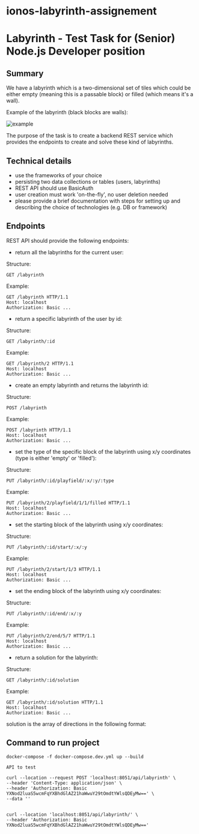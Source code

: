 # ionos-labyrinth-assignement

# Labyrinth - Test Task for (Senior) Node.js Developer position

## Summary

We have a labyrinth which is a two-dimensional set of tiles which could
be either empty (meaning this is a passable block) or filled
(which means it's a wall).

Example of the labyrinth (black blocks are walls):

![example](./example.png)

The purpose of the task is to create a backend REST service which
provides the endpoints to create and solve these kind of labyrinths.

## Technical details

* use the frameworks of your choice
* persisting two data collections or tables (users, labyrinths)
* REST API should use BasicAuth
* user creation must work 'on-the-fly', no user deletion needed
* please provide a brief documentation with steps for setting up and
    describing the choice of technologies (e.g. DB or framework)

## Endpoints

REST API should provide the following endpoints:

* return all the labyrinths for the current user:

Structure:

```
GET /labyrinth
```

Example:

```
GET /labyrinth HTTP/1.1
Host: localhost
Authorization: Basic ...
```

* return a specific labyrinth of the user by id:

Structure:

```
GET /labyrinth/:id
```

Example:

```
GET /labyrinth/2 HTTP/1.1
Host: localhost
Authorization: Basic ...
```

* create an empty labyrinth and returns the labyrinth id:

Structure:

```
POST /labyrinth
```

Example:

```
POST /labyrinth HTTP/1.1
Host: localhost
Authorization: Basic ...
```

* set the type of the specific block of the labyrinth using x/y coordinates
    (type is either 'empty' or 'filled'):

Structure:

```
PUT /labyrinth/:id/playfield/:x/:y/:type
```

Example:

```
PUT /labyrinth/2/playfield/1/1/filled HTTP/1.1
Host: localhost
Authorization: Basic ...
```

* set the starting block of the labyrinth using x/y coordinates:

Structure:

```
PUT /labyrinth/:id/start/:x/:y
```

Example:

```
PUT /labyrinth/2/start/1/3 HTTP/1.1
Host: localhost
Authorization: Basic ...
```

* set the ending block of the labyrinth using x/y coordinates:

Structure:

```
PUT /labyrinth/:id/end/:x/:y
```

Example:

```
PUT /labyrinth/2/end/5/7 HTTP/1.1
Host: localhost
Authorization: Basic ...
```

* return a solution for the labyrinth:

Structure:

```
GET /labyrinth/:id/solution
```

Example:

```
GET /labyrinth/:id/solution HTTP/1.1
Host: localhost
Authorization: Basic ...
```

solution is the array of directions in the following format:


## Command to run project
```
docker-compose -f docker-compose.dev.yml up --build

```

```
API to test

curl --location --request POST 'localhost:8051/api/labyrinth' \
--header 'Content-Type: application/json' \
--header 'Authorization: Basic YXNod2luaS5wcmFqYXBhdGlAZ21haWwuY29tOmdtYWlsQDEyMw==' \
--data ''


curl --location 'localhost:8051/api/labyrinth/' \
--header 'Authorization: Basic YXNod2luaS5wcmFqYXBhdGlAZ21haWwuY29tOmdtYWlsQDEyMw=='

```

